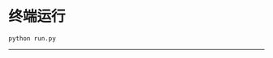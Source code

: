 # 终端运行

```shell
python run.py
```
**************************************************************************************************************************************************************************************************************************************************************************************************************************************************************************************************************************************************************************************************************************************************************************************************************************************